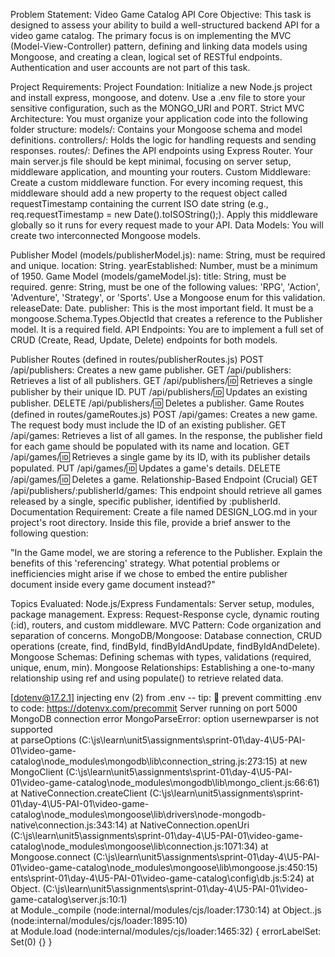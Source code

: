 Problem Statement: Video Game Catalog API
Core Objective:
This task is designed to assess your ability to build a well-structured backend API for a video game catalog. The primary focus is on implementing the MVC (Model-View-Controller) pattern, defining and linking data models using Mongoose, and creating a clean, logical set of RESTful endpoints. Authentication and user accounts are not part of this task.

Project Requirements:
Project Foundation:
Initialize a new Node.js project and install express, mongoose, and dotenv.
Use a .env file to store your sensitive configuration, such as the MONGO_URI and PORT.
Strict MVC Architecture:
You must organize your application code into the following folder structure:
models/: Contains your Mongoose schema and model definitions.
controllers/: Holds the logic for handling requests and sending responses.
routes/: Defines the API endpoints using Express Router.
Your main server.js file should be kept minimal, focusing on server setup, middleware application, and mounting your routers.
Custom Middleware:
Create a custom middleware function. For every incoming request, this middleware should add a new property to the request object called requestTimestamp containing the current ISO date string (e.g., req.requestTimestamp = new Date().toISOString();).
Apply this middleware globally so it runs for every request made to your API.
Data Models:
You will create two interconnected Mongoose models.

Publisher Model (models/publisherModel.js):
name: String, must be required and unique.
location: String.
yearEstablished: Number, must be a minimum of 1950.
Game Model (models/gameModel.js):
title: String, must be required.
genre: String, must be one of the following values: 'RPG', 'Action', 'Adventure', 'Strategy', or 'Sports'. Use a Mongoose enum for this validation.
releaseDate: Date.
publisher: This is the most important field. It must be a mongoose.Schema.Types.ObjectId that creates a reference to the Publisher model. It is a required field.
API Endpoints:
You are to implement a full set of CRUD (Create, Read, Update, Delete) endpoints for both models.

Publisher Routes (defined in routes/publisherRoutes.js)
POST /api/publishers: Creates a new game publisher.
GET /api/publishers: Retrieves a list of all publishers.
GET /api/publishers/:id: Retrieves a single publisher by their unique ID.
PUT /api/publishers/:id: Updates an existing publisher.
DELETE /api/publishers/:id: Deletes a publisher.
Game Routes (defined in routes/gameRoutes.js)
POST /api/games: Creates a new game. The request body must include the ID of an existing publisher.
GET /api/games: Retrieves a list of all games. In the response, the publisher field for each game should be populated with its name and location.
GET /api/games/:id: Retrieves a single game by its ID, with its publisher details populated.
PUT /api/games/:id: Updates a game's details.
DELETE /api/games/:id: Deletes a game.
Relationship-Based Endpoint (Crucial)
GET /api/publishers/:publisherId/games: This endpoint should retrieve all games released by a single, specific publisher, identified by :publisherId.
Documentation Requirement:
Create a file named DESIGN_LOG.md in your project's root directory. Inside this file, provide a brief answer to the following question:

"In the Game model, we are storing a reference to the Publisher. Explain the benefits of this 'referencing' strategy. What potential problems or inefficiencies might arise if we chose to embed the entire publisher document inside every game document instead?"

Topics Evaluated:
Node.js/Express Fundamentals: Server setup, modules, package management.
Express: Request-Response cycle, dynamic routing (:id), routers, and custom middleware.
MVC Pattern: Code organization and separation of concerns.
MongoDB/Mongoose: Database connection, CRUD operations (create, find, findById, findByIdAndUpdate, findByIdAndDelete).
Mongoose Schemas: Defining schemas with types, validations (required, unique, enum, min).
Mongoose Relationships: Establishing a one-to-many relationship using ref and using populate() to retrieve related data.

        
[dotenv@17.2.1] injecting env (2) from .env -- tip: 🔐 prevent committing .env to code: https://dotenvx.com/precommit
Server running on port 5000
MongoDB connection error MongoParseError: option usernewparser is not supported       
    at parseOptions (C:\js\learn\unit5\assignments\sprint-01\day-4\U5-PAI-01\video-game-catalog\node_modules\mongodb\lib\connection_string.js:273:15)
    at new MongoClient (C:\js\learn\unit5\assignments\sprint-01\day-4\U5-PAI-01\video-game-catalog\node_modules\mongodb\lib\mongo_client.js:66:61)
    at NativeConnection.createClient (C:\js\learn\unit5\assignments\sprint-01\day-4\U5-PAI-01\video-game-catalog\node_modules\mongoose\lib\drivers\node-mongodb-native\connection.js:343:14)
    at NativeConnection.openUri (C:\js\learn\unit5\assignments\sprint-01\day-4\U5-PAI-01\video-game-catalog\node_modules\mongoose\lib\connection.js:1071:34)
    at Mongoose.connect (C:\js\learn\unit5\assignments\sprint-01\day-4\U5-PAI-01\video-game-catalog\node_modules\mongoose\lib\mongoose.js:450:15)
ents\sprint-01\day-4\U5-PAI-01\video-game-catalog\config\db.js:5:24)
    at Object.<anonymous> (C:\js\learn\unit5\assignments\sprint-01\day-4\U5-PAI-01\video-game-catalog\server.js:10:1)       
    at Module._compile (node:internal/modules/cjs/loader:1730:14)
    at Object..js (node:internal/modules/cjs/loader:1895:10)  
    at Module.load (node:internal/modules/cjs/loader:1465:32) {
  errorLabelSet: Set(0) {}
}


